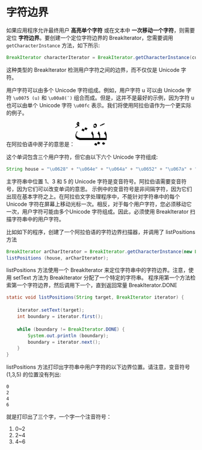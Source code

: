 # 字符边界

如果应用程序允许最终用户 **高亮单个字符** 或在文本中 **一次移动一个字符**，则需要定位 **字符边界**。要创建一个定位字符边界的 BreakIterator，您需要调用 `getCharacterInstance` 方法，如下所示:

```java
BreakIterator characterIterator = BreakIterator.getCharacterInstance(currentLocale);
```

这种类型的 BreakIterator 检测用户字符之间的边界，而不仅仅是 Unicode 字符。

用户字符可以由多个 Unicode 字符组成。例如，用户字符 u 可以由 Unicode 字符 `\u0075 (u)` 和 `\u00a8(¨)` 组合而成。但是，这并不是最好的示例，因为字符 u 也可以由单个 Unicode 字符 `\u00fc` 表示。我们将使用阿拉伯语作为一个更实际的例子。

在阿拉伯语中房子的意思是：![image-20200718132808358](assets/image-20200718132808358.png)

这个单词包含三个用户字符，但它由以下六个 Unicode 字符组成:

```java
String house = "\u0628" + "\u064e" + "\u064a" + "\u0652" + "\u067a" + "\u064f";
```

主字符串中位置 1、3 和 5 的 Unicode 字符是变音符号。阿拉伯语需要变音符号，因为它们可以改变单词的意思。
示例中的变音符号是非间隔字符，因为它们出现在基本字符之上。在阿拉伯文字处理程序中，不能针对字符串中的每个 Unicode 字符在屏幕上移动光标一次。相反，对于每个用户字符，您必须移动它一次，用户字符可能由多个Unicode 字符组成。因此，必须使用 BreakIterator 扫描字符串中的用户字符。

比如如下的程序，创建了一个阿拉伯语的字符边界扫描器，并调用了 listPositions 方法

```java
BreakIterator arCharIterator = BreakIterator.getCharacterInstance(new Locale ("ar","SA"));
listPositions (house, arCharIterator);
```

listPositions 方法使用一个 BreakIterator 来定位字符串中的字符边界。注意，使用 setText 方法为 BreakIterator 分配了一个特定的字符串。
程序用第一个方法检索第一个字符边界，然后调用下一个，直到返回常量 BreakIterator.DONE

```java
static void listPositions(String target, BreakIterator iterator) {
                
    iterator.setText(target);
    int boundary = iterator.first();

    while (boundary != BreakIterator.DONE) {
        System.out.println (boundary);
        boundary = iterator.next();
    }
}
```

listPositions 方法打印出字符串中用户字符的以下边界位置。请注意，变音符号(1,3,5) 的位置没有列出:

```
0
2
4
6
```

就是打印出了三个字，一个字一个注音符号：

1. 0~2 
2. 2~4
3. 4~6